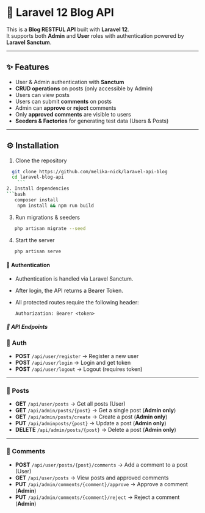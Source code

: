 # 📰 Laravel 12 Blog API

This is a **Blog RESTFUL API** built with **Laravel 12**.  
It supports both **Admin** and **User** roles with authentication powered by **Laravel Sanctum**.

---

## ✨ Features

- User & Admin authentication with **Sanctum**
- **CRUD operations** on posts (only accessible by Admin)
- Users can view posts
- Users can submit **comments** on posts
- Admin can **approve** or **reject** comments
- Only **approved comments** are visible to users
- **Seeders & Factories** for generating test data (Users & Posts)

---

## ⚙️ Installation

1. Clone the repository
```bash
  git clone https://github.com/melika-nick/laravel-api-blog
  cd laravel-blog-api
    ```
2. Install dependencies
```bash
   composer install
    npm install && npm run build
```
3. Run migrations & seeders
```bash
   php artisan migrate --seed
```
4. Start the server
```bash
   php artisan serve
```
#### 🔑 Authentication

- Authentication is handled via Laravel Sanctum.

- After login, the API returns a Bearer Token.

- All protected routes require the following header:

  `Authorization: Bearer <token>`

##### 📌 API Endpoints

### 🔐 Auth
- **POST** `/api/user/register` → Register a new user
- **POST** `/api/user/login` → Login and get token
- **POST** `/api/user/logout` → Logout (requires token)

---

### 📝 Posts
- **GET** `/api/user/posts` → Get all posts (User)
- **GET** `/api/admin/posts/{post}` → Get a single post (**Admin only**)
- **GET** `/api/admin/posts/create` → Create a post (**Admin only**)
- **PUT** `/api/adminposts/{post}` → Update a post (**Admin only**)
- **DELETE** `/api/admin/posts/{post}` → Delete a post (**Admin only**)

---

### 💬 Comments
- **POST** `/api/user/posts/{post}/comments` → Add a comment to a post (User)
- **GET** `/api/user/posts` → View posts and approved comments
- **PUT** `/api/admin/comments/{comment}/approve` → Approve a comment (**Admin**)
- **PUT** `/api/admin/comments/{comment}/reject` → Reject a comment (**Admin**)  
